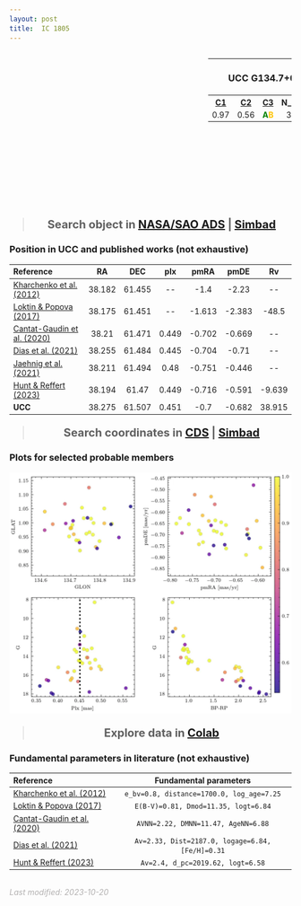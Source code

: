 ```yaml
---
layout: post
title:  IC 1805
---
```


<div style="display: flex; justify-content: space-between;">
 <div style="text-align: center;">
 <!-- Left block -->
 <div id="aladin-lite-div" style="width:355px;height:250px;"></div>
 <script type="text/javascript" src="https://aladin.cds.unistra.fr/AladinLite/api/v3/latest/aladin.js" charset="utf-8"></script>
 <script type="text/javascript">
   let aladin;
   A.init.then(() => {
      aladin = A.aladin('#aladin-lite-div', {survey: "P/DSS2/color", fov:0.117, target: "38.275 61.507"});
   });
 </script>
</div>
<!-- Left block -->

<table style="text-align: center; width:355px;height:250px;">
  <!-- Row 1 (title) -->
  <tr>
    <td colspan="5"><h3>UCC G134.7+00.9</h3></td>
  </tr>
  <!-- Row 2 -->
  <tr>
    <th><a href="https://ucc.ar/faq#what-are-the-c1-c2-and-c3-parameters" title="Photometric class">C1</a></th>
    <th><a href="https://ucc.ar/faq#what-are-the-c1-c2-and-c3-parameters" title="Density class">C2</a></th>
    <th><a href="https://ucc.ar/faq#what-are-the-c1-c2-and-c3-parameters" title="Combined class">C3</a></th>
    <th><div title="Stars with membership probability >50%">N_50</div></th>
    <th><div title="Radius that contains half the members [arcmin]">r_50</div></th>
  </tr>
  <!-- Row 3 -->
  <tr>
    <td>0.97</td>
    <td>0.56</td>
    <td><span style="color: green; font-weight: bold;">A</span><span style="color: #FFC300; font-weight: bold;">B</span></td>
    <td>34</td>
    <td>3.5</td>
  </tr>
</table>
</div>

> <p style="text-align:center; font-weight: bold; font-size:20px">Search object in <a href="https://ui.adsabs.harvard.edu/search/q=%20collection%3Aastronomy%20body%3A%22IC%201805%22&sort=date%20desc%2C%20bibcode%20desc&p_=0" target="_blank">NASA/SAO ADS</a> | <a href="https://simbad.cds.unistra.fr/simbad/sim-id-refs?Ident=ic1805" target="_blank">Simbad</a></p>


### Position in UCC and published works (not exhaustive)

| Reference    | RA    | DEC   | plx  | pmRA  | pmDE   |  Rv  |
| :---         | :---: | :---: | :---: | :---: | :---: | :---: |
|[Kharchenko et al. (2012)](https://ui.adsabs.harvard.edu/abs/2012A%26A...543A.156K) | 38.182 | 61.455 | -- | -1.4 | -2.23 | -- |
|[Loktin & Popova (2017)](https://ui.adsabs.harvard.edu/abs/2017AstBu..72..257L/abstract) | 38.175 | 61.451 | -- | -1.613 | -2.383 | -48.5 |
|[Cantat-Gaudin et al. (2020)](https://ui.adsabs.harvard.edu/abs/2020A%26A...640A...1C) | 38.21 | 61.471 | 0.449 | -0.702 | -0.669 | -- |
|[Dias et al. (2021)](https://ui.adsabs.harvard.edu/abs/2021MNRAS.504..356D) | 38.255 | 61.484 | 0.445 | -0.704 | -0.71 | -- |
|[Jaehnig et al. (2021)](https://ui.adsabs.harvard.edu/abs/2021ApJ...923..129J/abstract) | 38.211 | 61.494 | 0.48 | -0.751 | -0.446 | -- |
|[Hunt & Reffert (2023)](https://ui.adsabs.harvard.edu/abs/2023arXiv230313424H/abstract) | 38.194 | 61.47 | 0.449 | -0.716 | -0.591 | -9.639 |
| **UCC** |38.275 | 61.507 | 0.451 | -0.7 | -0.682 | 38.915 |

> <p style="text-align:center; font-weight: bold; font-size:20px">Search coordinates in <a href="https://cdsportal.u-strasbg.fr/?target=38.275,61.507" target="_blank">CDS</a> | <a href="https://simbad.cds.unistra.fr/mobile/object_list.html?coord=38.275%2061.507&output=json&radius=5&userEntry=ic1805" target="_blank">Simbad</a></p>

### Plots for selected probable members

![CLUSTER](https://raw.githubusercontent.com/ucc23/Q2P/main/plots/ic1805.webp)


> <p style="text-align:center; font-weight: bold; font-size:20px">Explore data in <a href="https://colab.research.google.com/github/UCC23/Q2P/blob/master/notebooks/ic1805.ipynb" target="_blank">Colab</a></p>


### Fundamental parameters in literature (not exhaustive)

| Reference |  Fundamental parameters |
| :---         |     :---:      |
| [Kharchenko et al. (2012)](https://ui.adsabs.harvard.edu/abs/2012A%26A...543A.156K) | `e_bv=0.8, distance=1700.0, log_age=7.25` |
| [Loktin & Popova (2017)](https://ui.adsabs.harvard.edu/abs/2017AstBu..72..257L/abstract) | `E(B-V)=0.81, Dmod=11.35, logt=6.84` |
| [Cantat-Gaudin et al. (2020)](https://ui.adsabs.harvard.edu/abs/2020A%26A...640A...1C) | `AVNN=2.22, DMNN=11.47, AgeNN=6.88` |
| [Dias et al. (2021)](https://ui.adsabs.harvard.edu/abs/2021MNRAS.504..356D) | `Av=2.33, Dist=2187.0, logage=6.84, [Fe/H]=0.31` |
| [Hunt & Reffert (2023)](https://ui.adsabs.harvard.edu/abs/2023arXiv230313424H/abstract) | `Av=2.4, d_pc=2019.62, logt=6.58` |

<br>
<font color="b3b1b1"><i>Last modified: 2023-10-20</i></font>
